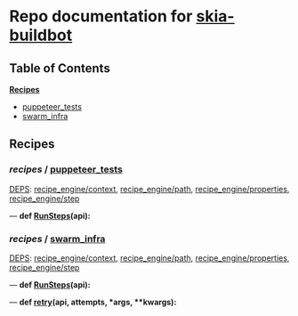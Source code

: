 <!--- AUTOGENERATED BY `./recipes.py test train` -->
# Repo documentation for [skia-buildbot]()
## Table of Contents

**[Recipes](#Recipes)**
  * [puppeteer_tests](#recipes-puppeteer_tests)
  * [swarm_infra](#recipes-swarm_infra)
## Recipes

### *recipes* / [puppeteer\_tests](/infra/bots/recipes/puppeteer_tests.py)

[DEPS](/infra/bots/recipes/puppeteer_tests.py#1): [recipe\_engine/context][recipe_engine/recipe_modules/context], [recipe\_engine/path][recipe_engine/recipe_modules/path], [recipe\_engine/properties][recipe_engine/recipe_modules/properties], [recipe\_engine/step][recipe_engine/recipe_modules/step]

&mdash; **def [RunSteps](/infra/bots/recipes/puppeteer_tests.py#9)(api):**
### *recipes* / [swarm\_infra](/infra/bots/recipes/swarm_infra.py)

[DEPS](/infra/bots/recipes/swarm_infra.py#13): [recipe\_engine/context][recipe_engine/recipe_modules/context], [recipe\_engine/path][recipe_engine/recipe_modules/path], [recipe\_engine/properties][recipe_engine/recipe_modules/properties], [recipe\_engine/step][recipe_engine/recipe_modules/step]

&mdash; **def [RunSteps](/infra/bots/recipes/swarm_infra.py#36)(api):**

&mdash; **def [retry](/infra/bots/recipes/swarm_infra.py#24)(api, attempts, \*args, \*\*kwargs):**

[recipe_engine/recipe_modules/context]: https://chromium.googlesource.com/infra/luci/recipes-py.git/+/d2fba763e27b1b169856f5eff7135584426967c4/README.recipes.md#recipe_modules-context
[recipe_engine/recipe_modules/path]: https://chromium.googlesource.com/infra/luci/recipes-py.git/+/d2fba763e27b1b169856f5eff7135584426967c4/README.recipes.md#recipe_modules-path
[recipe_engine/recipe_modules/properties]: https://chromium.googlesource.com/infra/luci/recipes-py.git/+/d2fba763e27b1b169856f5eff7135584426967c4/README.recipes.md#recipe_modules-properties
[recipe_engine/recipe_modules/step]: https://chromium.googlesource.com/infra/luci/recipes-py.git/+/d2fba763e27b1b169856f5eff7135584426967c4/README.recipes.md#recipe_modules-step
